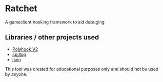 # Ratchet
A gameclient hooking framework to aid debuging

## Libraries / other projects used
* [Polyhook V2](https://github.com/stevemk14ebr/PolyHook_2_0)
* [spdlog](https://github.com/gabime/spdlog)
* [json](https://github.com/nlohmann/json)

This tool was created for educational purposes only and should not be used by anyone.

